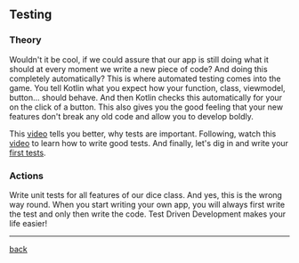 ## Testing

### Theory

Wouldn't it be cool, if we could assure that our app is still doing what it should at every moment we write a new piece of code? And doing this completely automatically? This is where automated testing comes into the game. You tell Kotlin what you expect how your function, class, viewmodel, button... should behave. And then Kotlin checks this automatically for your on the click of a button. This also gives you the good feeling that your new features don't break any old code and allow you to develop boldly.

This [video](https://www.youtube.com/watch?v=EkfVL5vCDmo&list=PLQkwcJG4YTCSYJ13G4kVIJ10X5zisB2Lq&index=1) tells you better, why tests are important. Following, watch this [video](https://www.youtube.com/watch?v=rew86GST0g0&list=PLQkwcJG4YTCSYJ13G4kVIJ10X5zisB2Lq&index=2) to learn how to write good tests. And finally, let's dig in and write your [first tests](https://www.youtube.com/watch?v=W0ag98EDhGc&list=PLQkwcJG4YTCSYJ13G4kVIJ10X5zisB2Lq&index=3).

### Actions

Write unit tests for all features of our dice class. And yes, this is the wrong way round. When you start writing your own app, you will always first write the test and only then write the code. Test Driven Development makes your life easier!

---

[back](../README.md)